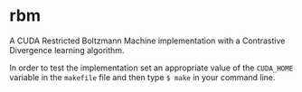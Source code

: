 rbm
===

A CUDA Restricted Boltzmann Machine implementation with a Contrastive Divergence learning algorithm.

In order to test the implementation set an appropriate value of the `CUDA_HOME` variable in the `makefile` file and then type `$ make` in your command line.
